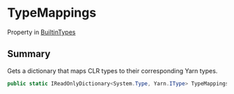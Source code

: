 # TypeMappings

Property in [BuiltinTypes](yarn.builtintypes.md)

## Summary

Gets a dictionary that maps CLR types to their corresponding Yarn types.

```csharp
public static IReadOnlyDictionary<System.Type, Yarn.IType> TypeMappings { get; };
```
